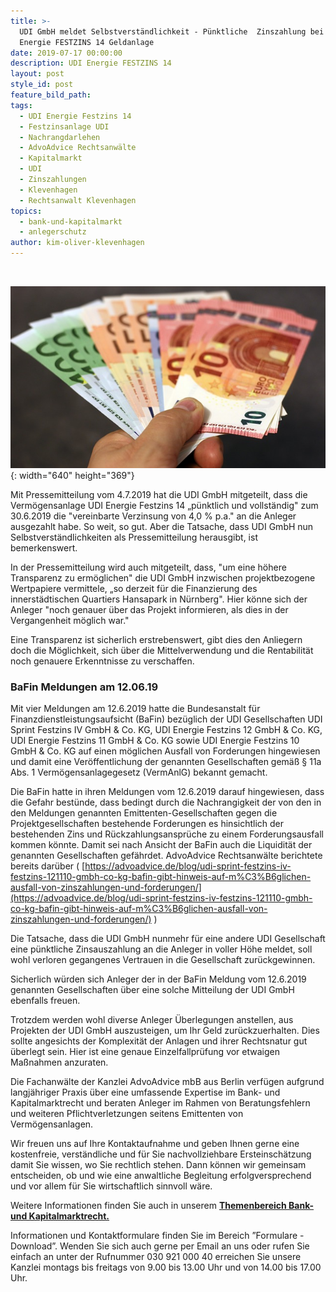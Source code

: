 ```yaml
---
title: >-
  UDI GmbH meldet Selbstverständlichkeit - Pünktliche  Zinszahlung bei der UDI
  Energie FESTZINS 14 Geldanlage
date: 2019-07-17 00:00:00
description: UDI Energie FESTZINS 14
layout: post
style_id: post
feature_bild_path:
tags:
  - UDI Energie Festzins 14
  - Festzinsanlage UDI
  - Nachrangdarlehen
  - AdvoAdvice Rechtsanwälte
  - Kapitalmarkt
  - UDI
  - Zinszahlungen
  - Klevenhagen
  - Rechtsanwalt Klevenhagen
topics:
  - bank-und-kapitalmarkt
  - anlegerschutz
author: kim-oliver-klevenhagen
---
```


&nbsp;

![](/uploads/money-1005464-640-10.jpg){: width="640" height="369"}

Mit Pressemitteilung vom 4.7.2019 hat die UDI GmbH mitgeteilt, dass die Vermögensanlage UDI Energie Festzins 14 „p&uuml;nktlich und vollst&auml;ndig" zum 30.6.2019 die "vereinbarte Verzinsung von 4,0 % p.a." an die Anleger ausgezahlt habe. So weit, so gut. Aber die Tatsache, dass UDI GmbH nun Selbstverst&auml;ndlichkeiten als Pressemitteilung herausgibt, ist bemerkenswert.

In der Pressemitteilung wird auch mitgeteilt, dass, "um eine höhere Transparenz zu ermöglichen" die UDI GmbH inzwischen projektbezogene Wertpapiere vermittele, „so derzeit f&uuml;r die Finanzierung des innerst&auml;dtischen Quartiers Hansapark in N&uuml;rnberg". Hier könne sich der Anleger "noch genauer &uuml;ber das Projekt informieren, als dies in der Vergangenheit möglich war."

Eine Transparenz ist sicherlich erstrebenswert, gibt dies den Anliegern doch die Möglichkeit, sich &uuml;ber die Mittelverwendung und die Rentabilit&auml;t noch genauere Erkenntnisse zu verschaffen.

### BaFin Meldungen am 12.06.19

Mit vier Meldungen am 12.6.2019 hatte die Bundesanstalt f&uuml;r Finanzdienstleistungsaufsicht (BaFin) bez&uuml;glich der UDI Gesellschaften UDI Sprint Festzins IV GmbH & Co. KG, UDI Energie Festzins 12 GmbH & Co. KG, UDI Energie Festzins 11 GmbH & Co. KG sowie UDI Energie Festzins 10 GmbH & Co. KG auf einen möglichen Ausfall von Forderungen hingewiesen und damit eine Veröffentlichung der genannten Gesellschaften gem&auml;&szlig; &sect; 11a Abs. 1 Vermögensanlagegesetz (VermAnlG) bekannt gemacht.

Die BaFin hatte in ihren Meldungen vom 12.6.2019 darauf hingewiesen, dass die Gefahr best&uuml;nde, dass bedingt durch die Nachrangigkeit der von den in den Meldungen genannten Emittenten-Gesellschaften gegen die Projektgesellschaften bestehende Forderungen es hinsichtlich der bestehenden Zins und R&uuml;ckzahlungsanspr&uuml;che zu einem Forderungsausfall kommen könnte. Damit sei nach Ansicht der BaFin auch die Liquidit&auml;t der genannten Gesellschaften gef&auml;hrdet. AdvoAdvice Rechtsanw&auml;lte berichtete bereits dar&uuml;ber (&nbsp;[https://advoadvice.de/blog/udi-sprint-festzins-iv-festzins-121110-gmbh-co-kg-bafin-gibt-hinweis-auf-m%C3%B6glichen-ausfall-von-zinszahlungen-und-forderungen/](https://advoadvice.de/blog/udi-sprint-festzins-iv-festzins-121110-gmbh-co-kg-bafin-gibt-hinweis-auf-m%C3%B6glichen-ausfall-von-zinszahlungen-und-forderungen/)&nbsp;)

Die Tatsache, dass die UDI GmbH nunmehr f&uuml;r eine andere UDI Gesellschaft eine p&uuml;nktliche Zinsauszahlung an die Anleger in voller Höhe meldet, soll wohl verloren gegangenes Vertrauen in die Gesellschaft zur&uuml;ckgewinnen.

Sicherlich w&uuml;rden sich Anleger der in der BaFin Meldung vom 12.6.2019 genannten Gesellschaften &uuml;ber eine solche Mitteilung der UDI GmbH ebenfalls freuen.

Trotzdem werden wohl diverse Anleger &Uuml;berlegungen anstellen, aus Projekten der UDI GmbH auszusteigen, um Ihr Geld zur&uuml;ckzuerhalten. Dies sollte angesichts der Komplexit&auml;t der Anlagen und ihrer Rechtsnatur gut &uuml;berlegt sein. Hier ist eine genaue Einzelfallpr&uuml;fung vor etwaigen Ma&szlig;nahmen anzuraten.

Die Fachanw&auml;lte der Kanzlei AdvoAdvice mbB aus Berlin verf&uuml;gen aufgrund langj&auml;hriger Praxis &uuml;ber eine umfassende Expertise im Bank- und Kapitalmarktrecht und beraten Anleger im Rahmen von Beratungsfehlern und weiteren Pflichtverletzungen seitens Emittenten von Vermögensanlagen.&nbsp;

Wir freuen uns auf Ihre Kontaktaufnahme und geben Ihnen gerne eine kostenfreie, verst&auml;ndliche und f&uuml;r Sie nachvollziehbare Ersteinsch&auml;tzung damit Sie wissen, wo Sie rechtlich stehen. Dann können wir gemeinsam entscheiden, ob und wie eine anwaltliche Begleitung erfolgversprechend und vor allem f&uuml;r Sie wirtschaftlich sinnvoll w&auml;re.

Weitere Informationen finden Sie auch in unserem&nbsp;[**Themenbereich Bank- und Kapitalmarktrecht.**](https://advoadvice.de/themen/bank-und-kapitalmarktrecht/)

Informationen und Kontaktformulare finden Sie im Bereich ”Formulare - Download”. Wenden Sie sich auch gerne per Email an uns oder rufen Sie einfach an unter der Rufnummer 030 921 000 40 erreichen Sie unsere Kanzlei montags bis freitags von 9.00 bis 13.00 Uhr und von 14.00 bis 17.00 Uhr.&nbsp;